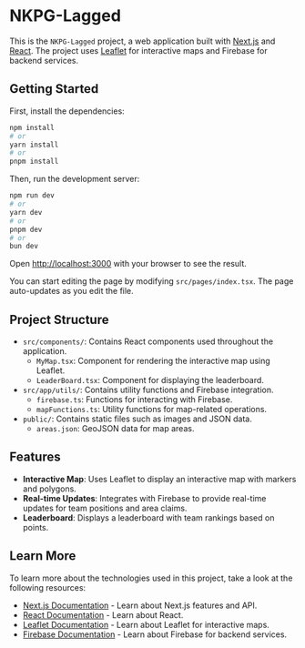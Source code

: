 # NKPG-Lagged

This is the `NKPG-Lagged` project, a web application built with [Next.js](https://nextjs.org) and [React](https://reactjs.org). The project uses [Leaflet](https://leafletjs.com/) for interactive maps and Firebase for backend services.

## Getting Started

First, install the dependencies:

```bash
npm install
# or
yarn install
# or
pnpm install
```

Then, run the development server:

```bash
npm run dev
# or
yarn dev
# or
pnpm dev
# or
bun dev
```

Open [http://localhost:3000](http://localhost:3000) with your browser to see the result.

You can start editing the page by modifying `src/pages/index.tsx`. The page auto-updates as you edit the file.

## Project Structure

- `src/components/`: Contains React components used throughout the application.
  - `MyMap.tsx`: Component for rendering the interactive map using Leaflet.
  - `LeaderBoard.tsx`: Component for displaying the leaderboard.
- `src/app/utils/`: Contains utility functions and Firebase integration.
  - `firebase.ts`: Functions for interacting with Firebase.
  - `mapFunctions.ts`: Utility functions for map-related operations.
- `public/`: Contains static files such as images and JSON data.
  - `areas.json`: GeoJSON data for map areas.

## Features

- **Interactive Map**: Uses Leaflet to display an interactive map with markers and polygons.
- **Real-time Updates**: Integrates with Firebase to provide real-time updates for team positions and area claims.
- **Leaderboard**: Displays a leaderboard with team rankings based on points.

## Learn More

To learn more about the technologies used in this project, take a look at the following resources:

- [Next.js Documentation](https://nextjs.org/docs) - Learn about Next.js features and API.
- [React Documentation](https://reactjs.org/docs/getting-started.html) - Learn about React.
- [Leaflet Documentation](https://leafletjs.com/) - Learn about Leaflet for interactive maps.
- [Firebase Documentation](https://firebase.google.com/docs) - Learn about Firebase for backend services.